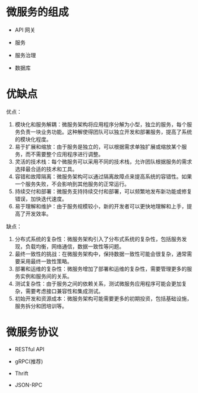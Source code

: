 # 微服务的组成

- API 网关

- 服务

- 服务治理

- 数据库

# 优缺点

优点：

1. 模块化和服务解耦：微服务架构将应用程序分解为小型，独立的服务，每个服务负责一块业务功能。这种解使得团队可以独立开发和部署服务，提高了系统的模块化程度。
2. 易于扩展和缩放：由于服务是独立的，可以根据需求单独扩展或缩放某个服务，而不需要整个应用程序进行调整。
3. 灵活的技术栈：每个微服务可以采用不同的技术栈，允许团队根据服务的需求选择最合适的技术和工具。
4. 容错和故障隔离：微服务架构可以通过隔离故障点来提高系统的容错性。如果一个服务失败，不会影响到其他服务的正常运行。
5. 持续交付和部署：微服务支持持续交付和部署，可以频繁地发布新功能或修复错误，加快迭代速度。
6. 易于理解和维护：由于服务规模较小，新的开发者可以更快地理解和上手，提高了开发效率。

缺点：

1. 分布式系统的复杂性：微服务架构引入了分布式系统的复杂性，包括服务发现，负载均衡，网络通信，数据一致性等问题。
2. 最终一致性的挑战：在微服务架构中，保持数据一致性可能会很复杂，通常需要采用最终一致性策略。
3. 部署和运维的复杂性：微服务增加了部署和运维的复杂性，需要管理更多的服务实例和服务间的关系。
4. 测试复杂性：由于服务之间的依赖关系，测试微服务应用程序可能会更加复杂，需要考虑接口兼容性和集成测试。
5. 初始开发和资源成本：微服务架构可能需要更多的初期投资，包括基础设施，服务拆分和团培训等。

# 微服务协议

- RESTful API

- gRPC(推荐)

- Thrift

- JSON-RPC
